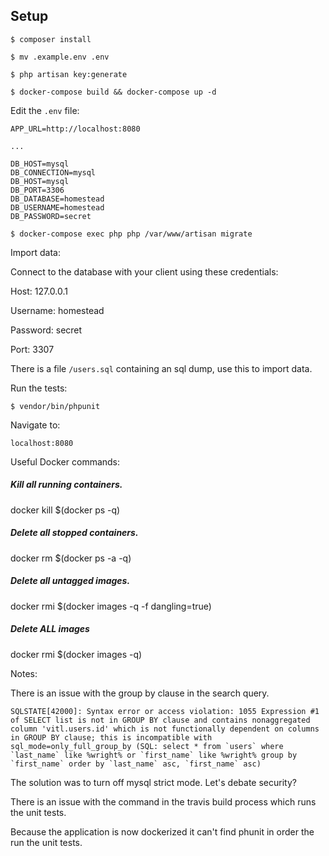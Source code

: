 ## Setup

`$ composer install`

`$ mv .example.env .env`

`$ php artisan key:generate`

`$ docker-compose build && docker-compose up -d`

Edit the ```.env``` file:

```
APP_URL=http://localhost:8080

...

DB_HOST=mysql
DB_CONNECTION=mysql
DB_HOST=mysql
DB_PORT=3306
DB_DATABASE=homestead
DB_USERNAME=homestead
DB_PASSWORD=secret

```


`$ docker-compose exec php php /var/www/artisan migrate`

Import data:

Connect to the database with your client using these credentials:

Host: 127.0.0.1

Username: homestead

Password: secret

Port: 3307

There is a file `/users.sql` containing an sql dump, use this to import data.

Run the tests:

`$ vendor/bin/phpunit`

Navigate to:

`localhost:8080`

Useful Docker commands:

##### Kill all running containers.
docker kill $(docker ps -q)

##### Delete all stopped containers.
docker rm $(docker ps -a -q)

##### Delete all untagged images.
docker rmi $(docker images -q -f dangling=true)

##### Delete ALL images
docker rmi $(docker images -q)

Notes:

There is an issue with the group by clause in the search query.

``` SQLSTATE[42000]: Syntax error or access violation: 1055 Expression #1 of SELECT list is not in GROUP BY clause and contains nonaggregated column 'vitl.users.id' which is not functionally dependent on columns in GROUP BY clause; this is incompatible with sql_mode=only_full_group_by (SQL: select * from `users` where `last_name` like %wright% or `first_name` like %wright% group by `first_name` order by `last_name` asc, `first_name` asc) ```

The solution was to turn off mysql strict mode. Let's debate security?


There is an issue with the command in the travis build process which runs the unit tests.

Because the application is now dockerized it can't find phunit in order the run the unit tests.
